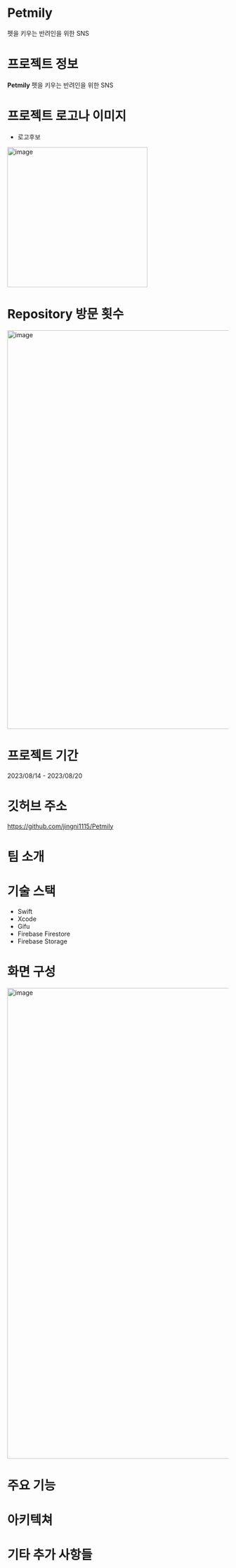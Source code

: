 # Petmily
펫을 키우는 반려인을 위한 SNS

# 프로젝트 정보
**Petmily**
펫을 키우는 반려인을 위한 SNS

# 프로젝트 로고나 이미지
* 로고후보 <br>
<img width="319" alt="image" src="https://github.com/jingni1115/Petmily/assets/61182499/3ec45958-dcec-4e4a-b533-bd81aea3a613">

# Repository 방문 횟수
<img width="908" alt="image" src="https://github.com/jingni1115/Petmily/assets/61182499/bf7925a4-ba19-45b7-9d53-6ee976bc0446">

# 프로젝트 기간
2023/08/14 - 2023/08/20

# 깃허브 주소
https://github.com/jingni1115/Petmily

# 팀 소개


# 기술 스택
* Swift
* Xcode
* Gifu
* Firebase Firestore
* Firebase Storage

# 화면 구성
<img width="1072" alt="image" src="https://github.com/jingni1115/Petmily/assets/61182499/5caae6f9-93c0-49b9-9d40-c033d4792201">

# 주요 기능


# 아키텍쳐


# 기타 추가 사항들



